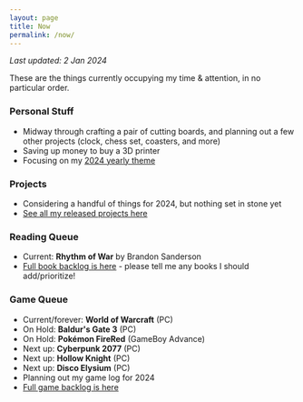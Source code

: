 ```yaml
---
layout: page
title: Now
permalink: /now/
---
```


*Last updated: 2 Jan 2024*

These are the things currently occupying my time & attention, in no particular order.

### Personal Stuff

- Midway through crafting a pair of cutting boards, and planning out a few other projects (clock, chess set, coasters, and more)
- Saving up money to buy a 3D printer
- Focusing on my [2024 yearly theme](/year-of-understanding)

### Projects

- Considering a handful of things for 2024, but nothing set in stone yet
- [See all my released projects here](/projects)

### Reading Queue

- Current: **Rhythm of War** by Brandon Sanderson
- [Full book backlog is here][books] - please tell me any books I should add/prioritize!

### Game Queue

- Current/forever: **World of Warcraft** (PC)
- On Hold: **Baldur's Gate 3** (PC)
- On Hold: **Pokémon FireRed** (GameBoy Advance)
- Next up: **Cyberpunk 2077** (PC)
- Next up: **Hollow Knight** (PC)
- Next up: **Disco Elysium** (PC)
- Planning out my game log for 2024
- [Full game backlog is here][games]

[books]: https://docs.google.com/spreadsheets/d/1-1PcHF6xzFKTaTvxnfjm6bVgo4pd5yIr3nbxsbckoFo/edit?usp=sharing
[games]: https://docs.google.com/spreadsheets/d/1zg-SOYI8DlH-ibSNslfPtq0xJB4sEMb_7OHKbq2qclk/edit?usp=sharing

